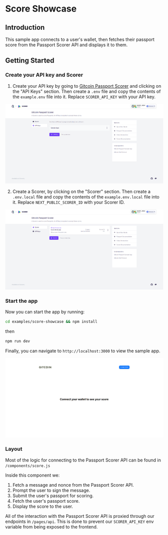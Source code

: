 # Score Showcase

## Introduction

This sample app connects to a user's wallet, then fetches their passport score from the Passport Scorer API and displays it to them.

## Getting Started

### Create your API key and Scorer

1. Create your API key by going to [Gitcoin Passport Scorer](https://scorer.gitcoin.co) and clicking on the "API Keys" section.
   Then create a `.env` file and copy the contents of the `example.env` file into it.
   Replace `SCORER_API_KEY` with your API key.

![Create api key](./screenshots/crete_api_key.png)

2. Create a Scorer, by clicking on the "Scorer" section.
   Then create a `.env.local` file and copy the contents of the `example.env.local` file into it. Replace `NEXT_PUBLIC_SCORER_ID` with your Scorer ID.

![Create scorer](./screenshots/create_scorer.png)

### Start the app

Now you can start the app by running:

```bash
cd examples/score-showcase && npm install
```

then

```bash
npm run dev
```

Finally, you can navigate to `http://localhost:3000` to view the sample app.

![Sample app](./screenshots/score-showcase-1.png)

### Layout

Most of the logic for connecting to the Passport Scorer API can be found in `/components/score.js`

Inside this component we:

1. Fetch a message and nonce from the Passport Scorer API.
2. Prompt the user to sign the message.
3. Submit the user's passport for scoring.
4. Fetch the user's passport score.
5. Display the score to the user.

All of the interaction with the Passport Scorer API is proxied through our endpoints in `/pages/api`. This is done to prevent our `SCORER_API_KEY` env variable from being exposed to the frontend.
